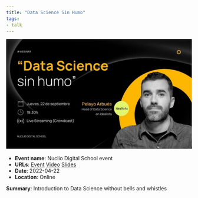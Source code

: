 ```yaml
---
title: "Data Science Sin Humo"
tags:
- talk
---
```


![nuclio-data-sin-humo](appearances/2022/nuclio-data-science-sin-humo/nuclio-data-sin-humo.jpg)
- **Event name**: Nuclio Digital School event
- **URLs**: [Event](https://my.demio.com/ref/czrpSDLnoX2Oni6h) [Video](https://www.crowdcast.io/e/data-science-sin-humo) [Slides](https://app.pitch.com/app/presentation/afb5c5d2-e4ab-475a-b033-de02a1c7819e/c8cbcc48-7952-4e6b-9605-bf5a0046eb6a)
- **Date**: 2022-04-22
- **Location**: Online

**Summary**: Introduction to Data Science without bells and whistles 